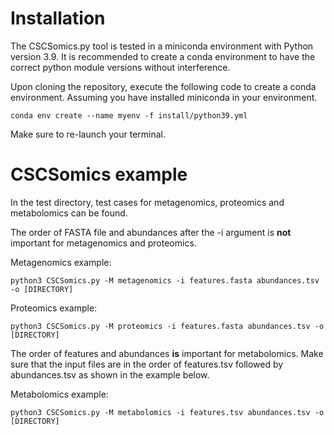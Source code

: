 # Installation
The CSCSomics.py tool is tested in a miniconda environment with Python version 3.9. It is recommended to create a conda environment to have the correct python module versions without interference. 

Upon cloning the repository, execute the following code to create a conda environment. Assuming you have installed miniconda in your environment.
```
conda env create --name myenv -f install/python39.yml
```
Make sure to re-launch your terminal.

# CSCSomics example
In the test directory, test cases for metagenomics, proteomics and metabolomics can be found. 

The order of FASTA file and abundances after the -i argument is **not** important for metagenomics and proteomics.

Metagenomics example:
```
python3 CSCSomics.py -M metagenomics -i features.fasta abundances.tsv -o [DIRECTORY] 
```

Proteomics example:
```
python3 CSCSomics.py -M proteomics -i features.fasta abundances.tsv -o [DIRECTORY] 
```

The order of features and abundances **is** important for metabolomics. Make sure that the input files are in the order of features.tsv followed by abundances.tsv as shown in the example below.

Metabolomics example:
```
python3 CSCSomics.py -M metabolomics -i features.tsv abundances.tsv -o [DIRECTORY] 
```
